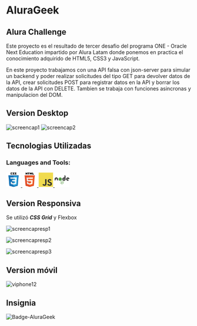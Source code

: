# AluraGeek

## Alura Challenge

Este proyecto es el resultado de tercer desafio del programa ONE - Oracle Next Education impartido por Alura Latam 
donde ponemos en practica el conocimiento adquirido de HTML5, CSS3 y JavaScript.

En este proyecto trabajamos con una API falsa con json-server para simular un backend y poder realizar solicitudes del tipo GET para devolver datos de la API,
crear solicitudes POST para registrar datos en la API y borrar los datos de la API con DELETE. Tambien se trabaja con funciones asincronas y manipulacion del DOM.

## Version Desktop
![screencap1](https://github.com/pacuino/aluraGeek-Alura/assets/45083782/25cbf1d1-0f85-4e13-94cd-cd7a57bbce69)
![screencap2](https://github.com/pacuino/aluraGeek-Alura/assets/45083782/39db7b24-6784-4eac-b6b2-61c823595f56)

## Tecnologias Utilizadas

<h3 align="left">Languages and Tools:</h3>
<p align="left">
  <a href="https://www.w3schools.com/css/" target="_blank" rel="noreferrer"> <img src="https://raw.githubusercontent.com/devicons/devicon/master/icons/css3/css3-original-wordmark.svg" alt="css3" width="40" height="40"/> </a> 
  <a href="https://www.w3.org/html/" target="_blank" rel="noreferrer"> <img src="https://raw.githubusercontent.com/devicons/devicon/master/icons/html5/html5-original-wordmark.svg" alt="html5" width="40" height="40"/> </a> 
  <a href="https://developer.mozilla.org/en-US/docs/Web/JavaScript" target="_blank" rel="noreferrer"> <img src="https://raw.githubusercontent.com/devicons/devicon/master/icons/javascript/javascript-original.svg" alt="javascript" width="40" height="40"/> </a>
  <a href="https://nodejs.org" target="_blank" rel="noreferrer"> <img src="https://raw.githubusercontent.com/devicons/devicon/master/icons/nodejs/nodejs-original-wordmark.svg" alt="nodejs" width="40" height="40"/> </a> </p>

## Version Responsiva

Se utilizó <strong><em>CSS Grid</em></strong> y Flexbox 

![screencapresp1](https://github.com/pacuino/aluraGeek-Alura/assets/45083782/069b3543-0f51-4c7a-825d-580fe7f24899)

![screencapresp2](https://github.com/pacuino/aluraGeek-Alura/assets/45083782/000e58d6-8e70-486c-8cd1-0de07a267028)

![screencapresp3](https://github.com/pacuino/aluraGeek-Alura/assets/45083782/fee0aef8-ca6f-46ee-86c7-de7b4ac183e8)

## Version móvil

![viphone12](https://github.com/pacuino/aluraGeek-Alura/assets/45083782/58fb0032-62a0-4abc-956b-69d63a349245)

## Insignia 

![Badge-AluraGeek](https://github.com/pacuino/aluraGeek-Alura/assets/45083782/82d78cd5-bdda-461c-9286-1ef331d38239)


